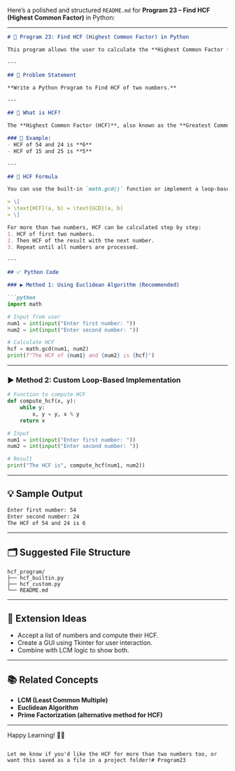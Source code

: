 Here’s a polished and structured `README.md` for **Program 23 – Find HCF (Highest Common Factor)** in Python:

---

```markdown
# 🧮 Program 23: Find HCF (Highest Common Factor) in Python

This program allows the user to calculate the **Highest Common Factor (HCF)** of two integers using a simple algorithm.

---

## 📌 Problem Statement

**Write a Python Program to Find HCF of two numbers.**

---

## 🧠 What is HCF?

The **Highest Common Factor (HCF)**, also known as the **Greatest Common Divisor (GCD)**, is the **largest positive integer** that **divides two or more numbers** without leaving a remainder.

### 📌 Example:
- HCF of 54 and 24 is **6**
- HCF of 15 and 25 is **5**

---

## 🧮 HCF Formula

You can use the built-in `math.gcd()` function or implement a loop-based method.

> \[
> \text{HCF}(a, b) = \text{GCD}(a, b)
> \]

For more than two numbers, HCF can be calculated step by step:
1. HCF of first two numbers.
2. Then HCF of the result with the next number.
3. Repeat until all numbers are processed.

---

## ✅ Python Code

### ▶️ Method 1: Using Euclidean Algorithm (Recommended)

```python
import math

# Input from user
num1 = int(input("Enter first number: "))
num2 = int(input("Enter second number: "))

# Calculate HCF
hcf = math.gcd(num1, num2)
print(f"The HCF of {num1} and {num2} is {hcf}")
```

---

### ▶️ Method 2: Custom Loop-Based Implementation

```python
# Function to compute HCF
def compute_hcf(x, y):
    while y:
        x, y = y, x % y
    return x

# Input
num1 = int(input("Enter first number: "))
num2 = int(input("Enter second number: "))

# Result
print("The HCF is", compute_hcf(num1, num2))
```

---

## 💡 Sample Output

```bash
Enter first number: 54
Enter second number: 24
The HCF of 54 and 24 is 6
```

---

## 🗂️ Suggested File Structure

```
hcf_program/
├── hcf_builtin.py
├── hcf_custom.py
└── README.md
```

---

## 🔁 Extension Ideas

- Accept a list of numbers and compute their HCF.
- Create a GUI using Tkinter for user interaction.
- Combine with LCM logic to show both.

---

## 📚 Related Concepts

- **LCM (Least Common Multiple)**
- **Euclidean Algorithm**
- **Prime Factorization (alternative method for HCF)**

---

Happy Learning! 🚀✨

```

Let me know if you'd like the HCF for more than two numbers too, or want this saved as a file in a project folder!# Program23
